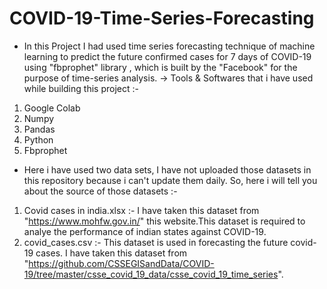 # COVID-19-Time-Series-Forecasting

- In this Project I had used time series forecasting technique of machine
learning to predict the future confirmed cases for 7 days of COVID-19 using "fbprophet" library , which is built by the "Facebook" for the purpose of time-series analysis.
-> Tools & Softwares that i have used while building this project :-
1) Google Colab
2) Numpy
3) Pandas
4) Python
5) Fbprophet

- Here i have used two data sets, I have not uploaded those datasets in this repository because i can't update them daily.
  So, here i will tell you about the source of those datasets :-
1) Covid cases in india.xlsx :- I have taken this dataset from "https://www.mohfw.gov.in/" this website.This dataset is required to analye the performance of indian 
states against COVID-19.
2) covid_cases.csv :- This dataset is used in forecasting the future covid-19 cases. I have taken this dataset from "https://github.com/CSSEGISandData/COVID-19/tree/master/csse_covid_19_data/csse_covid_19_time_series". 

